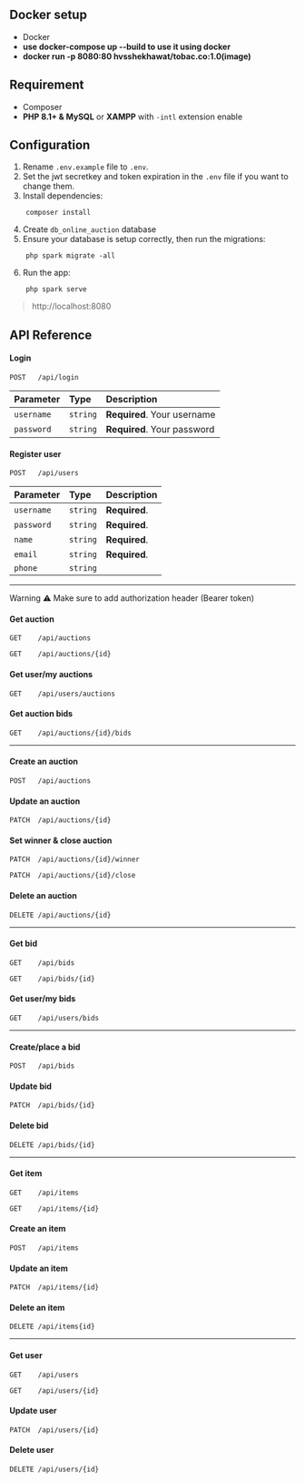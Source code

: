## Docker setup

- Docker
- **use docker-compose up --build to use it using docker**
- **docker run -p 8080:80 hvsshekhawat/tobac.co:1.0(image)**

## Requirement

- Composer
- **PHP 8.1+ & MySQL** or **XAMPP** with `-intl` extension enable

## Configuration

1.  Rename `.env.example` file to `.env`.
2.  Set the jwt secretkey and token expiration in the `.env` file if you want to change them.
3.  Install dependencies:
```shell
    composer install
```
4. Create `db_online_auction` database
5.  Ensure your database is setup correctly, then run the migrations: 
```shell
    php spark migrate -all  
```
6.  Run the app: 
```shell
    php spark serve  
```

> http://localhost:8080

## API Reference

#### Login

```
POST   /api/login
```

| Parameter  | Type     | Description                 |
| :--------  | :------- | :-------------------------  |
| `username` | `string` | **Required**. Your username |
| `password` | `string` | **Required**. Your password |


#### Register user

```
POST   /api/users
```

| Parameter      | Type     | Description    |
| :--------      | :------- | :--------------|
| `username`     | `string` | **Required**.  |
| `password`     | `string` | **Required**.  |
| `name`         | `string` | **Required**.  |
| `email`        | `string` | **Required**.  |
| `phone`        | `string` |                |

---
Warning :warning: Make sure to add authorization header (Bearer token)

#### Get auction

```
GET    /api/auctions
```
```
GET    /api/auctions/{id}
```
#### Get user/my auctions
```
GET    /api/users/auctions
```
#### Get auction bids
```
GET    /api/auctions/{id}/bids
```
---
#### Create an auction
```
POST   /api/auctions
```
#### Update an auction
```
PATCH  /api/auctions/{id}
```
#### Set winner & close auction
```
PATCH  /api/auctions/{id}/winner
```
```
PATCH  /api/auctions/{id}/close
```
#### Delete an auction
```
DELETE /api/auctions/{id}
```
---
#### Get bid
```
GET    /api/bids
```
```
GET    /api/bids/{id}
```
#### Get user/my bids
```
GET    /api/users/bids
```
---
#### Create/place a bid
```
POST   /api/bids
```
#### Update bid
```
PATCH  /api/bids/{id}
```
#### Delete bid
```
DELETE /api/bids/{id}
```
---
#### Get item
```
GET    /api/items
```
```
GET    /api/items/{id}
```
#### Create an item
```
POST   /api/items
```
#### Update an item
```
PATCH  /api/items/{id}
```
#### Delete an item
```
DELETE /api/items{id}
```
---
#### Get user
```
GET    /api/users
```
```
GET    /api/users/{id}
```
#### Update user
```
PATCH  /api/users/{id}
```
#### Delete user
```
DELETE /api/users/{id}
```





